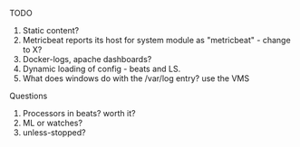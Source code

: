 
TODO

1. Static content?
1. Metricbeat reports its host for system module as "metricbeat" - change to X?
1. Docker-logs, apache dashboards?
1. Dynamic loading of config - beats and LS.
1. What does windows do with the /var/log entry? use the VMS



Questions

1. Processors in beats? worth it?
1. ML or watches?
1. unless-stopped?